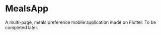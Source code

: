 # MealsApp

A multi-page, meals preference mobile application made on Flutter.
To be completed later.